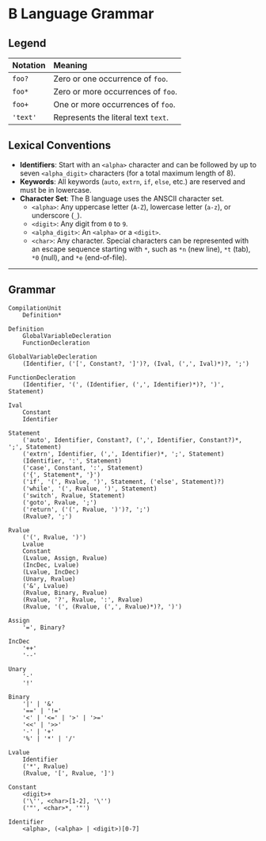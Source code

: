 # B Language Grammar

## Legend

| Notation | Meaning                             |
| :------- | :---------------------------------- |
| `foo?`   | Zero or one occurrence of `foo`.    |
| `foo*`   | Zero or more occurrences of `foo`.  |
| `foo+`   | One or more occurrences of `foo`.   |
| `'text'` | Represents the literal text `text`. |

## Lexical Conventions

-   **Identifiers**: Start with an `<alpha>` character and can be followed by up to seven `<alpha_digit>` characters (for a total maximum length of 8).
-   **Keywords**: All keywords (`auto`, `extrn`, `if`, `else`, etc.) are reserved and must be in lowercase.
-   **Character Set**: The B language uses the ANSCII character set.
    -   `<alpha>`: Any uppercase letter (`A-Z`), lowercase letter (`a-z`), or underscore (`_`).
    -   `<digit>`: Any digit from `0` to `9`.
    -   `<alpha_digit>`: An `<alpha>` or a `<digit>`.
    -   `<char>`: Any character. Special characters can be represented with an escape sequence starting with `*`, such as `*n` (new line), `*t` (tab), `*0` (null), and `*e` (end-of-file).

---

## Grammar

```
CompilationUnit
    Definition*
```

```
Definition
    GlobalVariableDecleration
    FunctionDecleration
```

```
GlobalVariableDecleration
    (Identifier, ('[', Constant?, ']')?, (Ival, (',', Ival)*)?, ';')
```

```
FunctionDecleration
    (Identifier, '(', (Identifier, (',', Identifier)*)?, ')', Statement)
```

```
Ival
    Constant
    Identifier
```

```
Statement
    ('auto', Identifier, Constant?, (',', Identifier, Constant?)*, ';', Statement)
    ('extrn', Identifier, (',', Identifier)*, ';', Statement)
    (Identifier, ':', Statement)
    ('case', Constant, ':', Statement)
    ('{', Statement*, '}')
    ('if', '(', Rvalue, ')', Statement, ('else', Statement)?)
    ('while', '(', Rvalue, ')', Statement)
    ('switch', Rvalue, Statement)
    ('goto', Rvalue, ';')
    ('return', ('(', Rvalue, ')')?, ';')
    (Rvalue?, ';')
```

```
Rvalue
    ('(', Rvalue, ')')
    Lvalue
    Constant
    (Lvalue, Assign, Rvalue)
    (IncDec, Lvalue)
    (Lvalue, IncDec)
    (Unary, Rvalue)
    ('&', Lvalue)
    (Rvalue, Binary, Rvalue)
    (Rvalue, '?', Rvalue, ':', Rvalue)
    (Rvalue, '(', (Rvalue, (',', Rvalue)*)?, ')')
```

```
Assign
    '=', Binary?
```

```
IncDec
    '++'
    '--'
```

```
Unary
    '-'
    '!'
```

```
Binary
    '|' | '&'
    '==' | '!='
    '<' | '<=' | '>' | '>='
    '<<' | '>>'
    '-' | '+'
    '%' | '*' | '/'
```

```
Lvalue
    Identifier
    ('*', Rvalue)
    (Rvalue, '[', Rvalue, ']')
```

```
Constant
    <digit>+
    ('\'', <char>[1-2], '\'')
    ('"', <char>*, '"')
```

```
Identifier
    <alpha>, (<alpha> | <digit>)[0-7]
```
